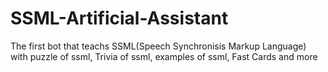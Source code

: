 # SSML-Artificial-Assistant
The first bot that teachs SSML(Speech Synchronisis Markup Language) with  puzzle of ssml, Trivia of ssml, examples of ssml, Fast Cards and more
